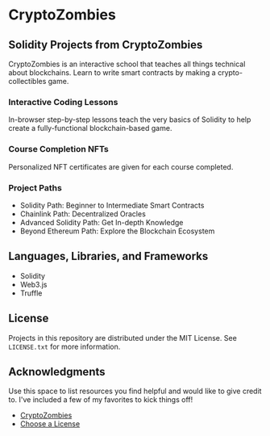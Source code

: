 # CryptoZombies

## Solidity Projects from CryptoZombies

CryptoZombies is an interactive school that teaches all things technical about blockchains. Learn to write smart contracts by making a crypto-collectibles game.

### Interactive Coding Lessons
In-browser step-by-step lessons teach the very basics of Solidity to help create a fully-functional blockchain-based game.

### Course Completion NFTs
Personalized NFT certificates are given for each course completed.

### Project Paths
* Solidity Path: Beginner to Intermediate Smart Contracts
*  Chainlink Path: Decentralized Oracles
* Advanced Solidity Path: Get In-depth Knowledge
* Beyond Ethereum Path: Explore the Blockchain Ecosystem

## Languages, Libraries, and Frameworks

* Solidity
* Web3.js
* Truffle

## License

Projects in this repository are distributed under the MIT License. See `LICENSE.txt` for more information.

## Acknowledgments

Use this space to list resources you find helpful and would like to give credit to. I've included a few of my favorites to kick things off!

* [CryptoZombies](https://cryptozombies.io/)
* [Choose a License](https://choosealicense.com)
